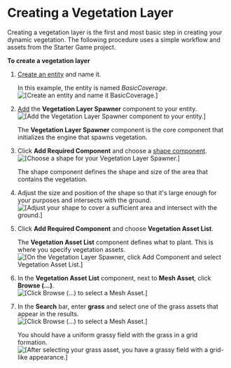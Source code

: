 # Creating a Vegetation Layer<a name="dynamic-vegetation-procedures-create-vegetation-layer"></a>

Creating a vegetation layer is the first and most basic step in creating your dynamic vegetation\. The following procedure uses a simple workflow and assets from the Starter Game project\.

**To create a vegetation layer**

1. [Create an entity](creating-entity.md) and name it\. 

   In this example, the entity is named *BasicCoverage*\.  
![\[Create an entity and name it BasicCoverage.\]](http://docs.aws.amazon.com/lumberyard/latest/userguide/images/create-vegetation-layer-basic-coverage.png)

1. [Add](component-working-adding.md) the **Vegetation Layer Spawner** component to your entity\.  
![\[Add the Vegetation Layer Spawner component to your entity.\]](http://docs.aws.amazon.com/lumberyard/latest/userguide/images/create-vegetation-layer-layer-spawner.png)

   The **Vegetation Layer Spawner** component is the core component that initializes the engine that spawns vegetation\.

1. Click **Add Required Component** and choose a [shape component](component-shapes.md)\.  
![\[Choose a shape for your Vegetation Layer Spawner.\]](http://docs.aws.amazon.com/lumberyard/latest/userguide/images/create-vegetation-layer-add-shape.png)

   The shape component defines the shape and size of the area that contains the vegetation\.

1. Adjust the size and position of the shape so that it's large enough for your purposes and intersects with the ground\.  
![\[Adjust your shape to cover a sufficient area and intersect with the ground.\]](http://docs.aws.amazon.com/lumberyard/latest/userguide/images/create-vegetation-layer-adjust-shape.png)

1. Click **Add Required Component** and choose **Vegetation Asset List**\.

   The **Vegetation Asset List** component defines what to plant\. This is where you specify vegetation assets\.  
![\[On the Vegetation Layer Spawner, click Add Component and select Vegetation Asset List.\]](http://docs.aws.amazon.com/lumberyard/latest/userguide/images/create-vegetation-layer-asset-list.png)

1. In the **Vegetation Asset List** component, next to **Mesh Asset**, click **Browse \(\.\.\.\)**\.  
![\[Click Browse (…) to select a Mesh Asset.\]](http://docs.aws.amazon.com/lumberyard/latest/userguide/images/create-vegetation-layer-browse.png)

1. In the **Search** bar, enter **grass** and select one of the grass assets that appear in the results\.  
![\[Click Browse (…) to select a Mesh Asset.\]](http://docs.aws.amazon.com/lumberyard/latest/userguide/images/create-vegetation-layer-asset-grass.png)

   You should have a uniform grassy field with the grass in a grid formation\.  
![\[After selecting your grass asset, you have a grassy field with a grid-like appearance.\]](http://docs.aws.amazon.com/lumberyard/latest/userguide/images/create-vegetation-layer-grass-grid.png)